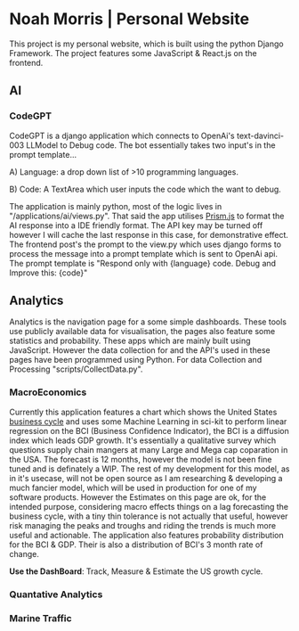 # Noah Morris | Personal Website

This project is my personal website, which is built using the python Django Framework. The project features some JavaScript & React.js on the frontend.

## AI

### CodeGPT

CodeGPT is a django application which connects to OpenAi's text-davinci-003 LLModel to Debug code. The bot essentially takes two input's in the prompt template...

A)	Language: a drop down list of >10 programming languages.

B)	Code: A TextArea which user inputs the code which the want to debug.

The application is mainly python, most of the logic lives in "/applications/ai/views.py". That said the app utilises [Prism.js](https://prismjs.com/) to format the AI response into a IDE friendly format. The API key may be turned off however I will cache the last response in this case, for demonstrative effect. The frontend post's the prompt to the view.py which uses django forms to process the message into a prompt template which is sent to OpenAi api. The prompt template is "Respond only with {language} code. Debug and Improve this: {code}"

## Analytics

Analytics is the navigation page for a some simple dashboards. These tools use publicly available data for visualisation, the pages also feature some statistics and probability. These apps which are mainly built using JavaScript. However the data collection for and the API's used in these pages have been programmed using Python. For data Collection and Processing "scripts/CollectData.py".

### MacroEconomics

Currently this application features a chart which shows the United States [business cycle](https://en.wikipedia.org/wiki/Business_cycle) and uses some Machine Learning in sci-kit to perform linear regression on the BCI (Business Confidence Indicator), the BCI is a diffusion index which leads GDP growth. It's essentially a qualitative survey which questions supply chain mangers at many Large and Mega cap coparation in the USA. The forecast is 12 months, however the model is not been fine tuned and is definately a WIP. The rest of my development for this model, as in it's usecase, will not be open source as I am researching & developing a much fancier model, which will be used in production for one of my software products. However the Estimates on this page are ok, for the intended purpose, considering macro effects things on a lag forecasting the business cycle, with a tiny thin tolerance is not actually that useful, however risk managing the peaks and troughs and riding the trends is much more useful and actionable. The application also features probability distribution for the BCI & GDP. Their is also a distribution of BCI's 3 month rate of change.

**Use the DashBoard**: Track, Measure & Estimate the US growth cycle.

### Quantative Analytics

### Marine Traffic
